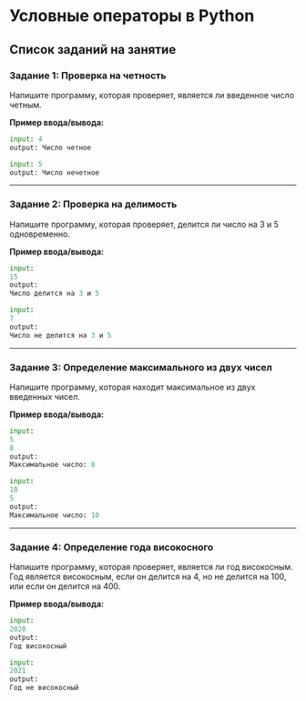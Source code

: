 # Условные операторы в Python

## Список заданий на занятие

### Задание 1: Проверка на четность

Напишите программу, которая проверяет, является ли введенное число четным.

**Пример ввода/вывода:**

```python
input: 4
output: Число четное

input: 5
output: Число нечетное
```


---


### Задание 2: Проверка на делимость

Напишите программу, которая проверяет, делится ли число на 3 и 5 одновременно.

**Пример ввода/вывода:**
```python
input:
15
output:
Число делится на 3 и 5

input:
7
output:
Число не делится на 3 и 5
```


---

### Задание 3: Определение максимального из двух чисел

Напишите программу, которая находит максимальное из двух введенных чисел.

**Пример ввода/вывода:**
```python
input:
5
8
output:
Максимальное число: 8

input:
10
5
output:
Максимальное число: 10
```


---

### Задание 4: Определение года високосного

Напишите программу, которая проверяет, является ли год високосным.
Год является високосным, если он делится на 4, но не делится на 100, или если он делится на 400.

**Пример ввода/вывода:**
```python
input:
2020
output:
Год високосный

input:
2021
output:
Год не високосный
```
